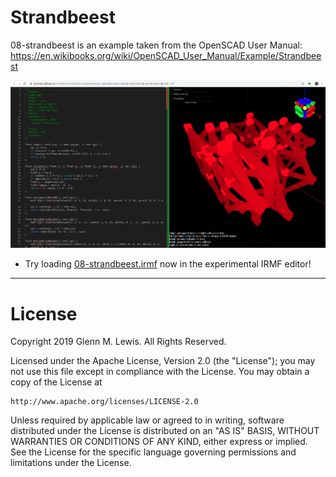 # Strandbeest

08-strandbeest is an example taken from the OpenSCAD User Manual:
https://en.wikibooks.org/wiki/OpenSCAD_User_Manual/Example/Strandbeest

![08-strandbeest](08-strandbeest.png)

- Try loading [08-strandbeest.irmf](https://gmlewis.github.io/irmf-editor/?s=github.com/gmlewis/go-csg/blob/master/examples/08-strandbeest/08-strandbeest.irmf) now in the experimental IRMF editor!

---

# License

Copyright 2019 Glenn M. Lewis. All Rights Reserved.

Licensed under the Apache License, Version 2.0 (the "License");
you may not use this file except in compliance with the License.
You may obtain a copy of the License at

    http://www.apache.org/licenses/LICENSE-2.0

Unless required by applicable law or agreed to in writing, software
distributed under the License is distributed on an "AS IS" BASIS,
WITHOUT WARRANTIES OR CONDITIONS OF ANY KIND, either express or implied.
See the License for the specific language governing permissions and
limitations under the License.

